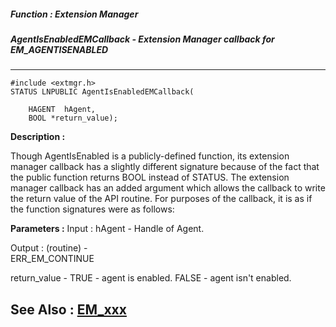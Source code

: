 ##### Function : Extension Manager
##### AgentIsEnabledEMCallback - Extension Manager callback for EM_AGENTISENABLED
---
```
#include <extmgr.h>
STATUS LNPUBLIC AgentIsEnabledEMCallback(

	HAGENT  hAgent,
	BOOL *return_value);
```
**Description :**

Though AgentIsEnabled is a publicly-defined function, its extension manager 
callback has a slightly different signature because of the fact that the public 
function returns BOOL instead of STATUS.  The extension manager callback has an 
added argument which allows the callback to write the return value of the API 
routine.  For purposes of the callback, it is as if the function signatures 
were as follows:

**Parameters :**
Input :
hAgent  -  Handle of Agent.

Output :
(routine)  -  
ERR_EM_CONTINUE


return_value  -  TRUE - agent is enabled.  FALSE - agent isn't enabled.


**See Also :**
[EM_xxx](/reference/Symb/EM_xxx)
---
